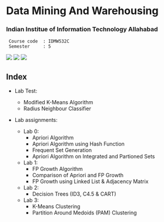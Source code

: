 # Data Mining And Warehousing
### Indian Institue of Information Technology Allahabad

```
 Course code  :	IDMW532C
 Semester     :	5
```

![](https://img.shields.io/badge/language-C-brightgreen.svg)
![](https://img.shields.io/badge/language-C%2B%2B-ff69b4)
![](https://img.shields.io/badge/language-python-blueviolet)

 
## Index

* Lab Test:
  + Modified K-Means Algorithm
  + Radius Neighbour Classifier

* Lab assignments:
  + Lab 0:
    + Apriori Algorithm
    + Apriori Algorithm using Hash Function
    + Frequent Set Generation
    + Apriori Algorithm on Integrated and Partioned Sets
  + Lab 1:
    + FP Growth Algorithm
    + Comparison of Apriori and FP Growth
    + FP Growth using Linked List & Adjacency Matrix
  + Lab 2:
    + Decision Trees (ID3, C4.5 & CART) 
  + Lab 3:
    + K-Means Clustering
    + Partition Around Medoids (PAM) Clustering
